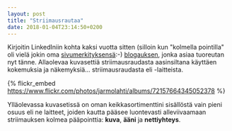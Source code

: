```yaml
---
layout: post
title: "Striimausrautaa"
date: 2018-01-04T23:14:50+0200
---
```

Kirjoitin LinkedIniin kohta kaksi vuotta sitten (silloin kun "kolmella pointilla" oli vielä jokin oma [sivumerkityksensä](https://www.verkkouutiset.fi/tama-on-stubbin-kolmen-pointin-salaisuus-22768/):-) [blogauksen](https://www.linkedin.com/pulse/laadukkaan-livestriimin-kolme-pointtia-jarmo-lahti/), jonka asiaa tuoreutan nyt tänne. Allaolevaa kuvasettiä striimausraudasta aasinsiltana käyttäen kokemuksia ja näkemyksiä... striimausraudasta eli -laitteista.

{% flickr_embed https://www.flickr.com/photos/jarmolahti/albums/72157664345052378 %}<!--more-->

Ylläolevassa kuvasetissä on oman keikkasortimenttini sisällöstä vain pieni osuus eli ne laitteet, joiden kautta pääsee luontevasti alleviivaamaan striimauksen kolmea pääpointtia: **kuva**, **ääni** ja **nettiyhteys**.

